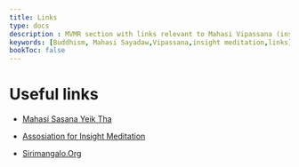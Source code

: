```yaml
---
title: Links
type: docs
description : MVMR section with links relevant to Mahasi Vipassana (insight) meditation
keywords: [Buddhism, Mahasi Sayadaw,Vipassana,insight meditation,links] 
bookToc: false
---
```


# Useful links

- [Mahasi Sasana Yeik Tha](http://www.mahasi.org.mm)

- [Assosiation for Insight Meditation](http://aimwell.org)

- [Sirimangalo.Org](https://www.sirimangalo.org/)